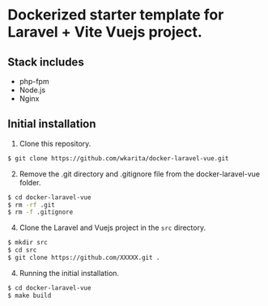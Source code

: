# Dockerized starter template for Laravel + Vite Vuejs project.

## Stack includes

- php-fpm
- Node.js
- Nginx

## Initial installation

1. Clone this repository.

```bash
$ git clone https://github.com/wkarita/docker-laravel-vue.git
```

2. Remove the .git directory and .gitignore file from the docker-laravel-vue folder.

```bash
$ cd docker-laravel-vue
$ rm -rf .git
$ rm -f .gitignore 
```

4. Clone the Laravel and Vuejs project in the `src` directory.

```bash
$ mkdir src
$ cd src
$ git clone https://github.com/XXXXX.git .
```

4. Running the initial installation.

```bash
$ cd docker-laravel-vue
$ make build
```
